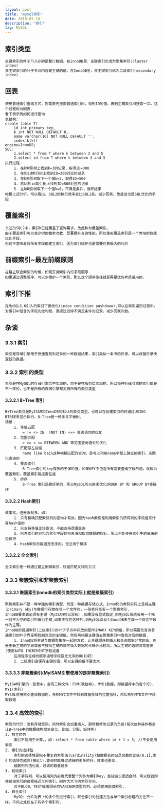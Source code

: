 ```yaml
---
layout: post
title: "mysql索引"
date: 2018-05-10
description: "索引"
tag: MySQL
---
```


## 索引类型
    主键索引的叶子节点存的是整行数据。在innoDB里，主键索引页成为聚集索引(cluster index)
    非主键索引的叶子节点内容是主键的值。在InnoDB里，非主键索引称为二级索引(secondary index)

## 回表
    使用普通索引查询方式，则需要先搜索普通索引树，得到ID的值，再到主键索引树搜索一次。这个过程称为回表.
    看下面示例如何进行查询
    表结构:
    create table T(
 	    id int primary key,
	    k int NOT NULL DEFAULT 0,
	    name varchar(16) NOT NULL DEFAULT '',
	    index k(k))
    engine=InnoDB;
    SQL:
        1.select * from T where k between 3 and 5
        2.select id from T where k between 3 and 5
    执行过程：
        1. 在k索引树上找到k=3的记录，取得ID=300
        2. 在到id索引树上找到ID=300对应的记录
        3. 在k索引树取下一个值k=5，取得ID=500
        4. 再回到id索引树上找到ID=500对应的记录
        5. 在k索引树取下一个值k=6，不满足条件，循环结束
    根据上述分析，可以看出，SQL2的执行效率会比SQL1高，减少回表，故此这也是SQL优化的手段

## 覆盖索引
    上述的SQL2中，索引k已经覆盖了查询需求，故此称为覆盖索引。
    由于覆盖索引可以减少树的搜索次数，显著提升查询性能，所以使用覆盖索引是一个常用的性能优化手段.
    但这不意味着将所有字段都建立索引，因为索引维护也是需要花费很大的代价

## 前缀索引~最左前缀原则
    在建立联合索引的时候，如何安排索引内的字段顺序.
    如果通过调整顺序，可以少维护一个索引，那么这个顺序往往就是需要优先考虑采用的.

## 索引下推
    在MySQL5.6引入的索引下推优化(index condition pushdown),可以在索引遍历过程中，对索引中包含的字段先做判断，直接过滤掉不满足条件的记录，减少回表次数。


## 杂谈
### 3.3.1 索引
    索引是存储引擎用于快速查找到记录的一种数据结果，索引类似一本书的目录，可以根据目录快查找的数据。

### 3.3.2 索引的类型
    索引是在MySQL的存储引擎层中实现的，而不是在服务层实现的。所以每种存储引擎的索引都是不一样的，也不是所有的存储引擎都支持所有的索引类型

#### 3.3.2.1 B+Tree 索引
    B+Tree索引是MyISAM和InnoDB的默认的索引类型，也可以在创建索引的时通过USING BTREE来显示执行。B-Tree是一种多叉平衡树、
    场景：
        1. 等值匹配
            = != <> IN  (NOT IN) <=> 查询语句的优化
        2. 范围匹配 
            > >= < <= BTEWEEN AND 等范围查询语句的优化
        3. 匹配最左前缀
            name like bai%这种模糊匹配的查询，是可以利用name字段上建立的索引，来欧化查询的
        4. 覆盖索引
            B-Tree索引的key存放的子弹的值，如果KEY中包含所有需要查询字段的值，就称为覆盖索引，覆盖索引能提高性能
        5. 排序
            B-Tree 索引是排好序的，所以MySQL可以用来优化ORDER BY 和 GROUP BY等操作

#### 3.3.2.2 Hash索引
    效率高，但是限制多。如：
        1. 只有精确匹配索引列的查询才有效，因为hash索引是利用索引的所有列的字段值来计算hash值的
        2. 只支持等值比较查询，不能支持范围查询
        3. 哈希索引的只包含索引字段的哈希值和指向数据的指针，所以不能使用索引中的值来避免读行
        4. hash索引的数据是无序的，无法用于排序

#### 3.3.2.2 全文索引
    全文索引是一种通过建立倒排索引，快速匹配文档的方式

### 3.3.3 聚簇索引和非聚簇索引

#### 3.3.3.1 聚簇索引(innodb的索引类型实际上就是聚簇索引)
    聚簇索引并不是一种单独的索引类型，而是一种数据存储方式，Innodb的索引实际上是将主键(primary eky)与数据行存放在同一个文件的，一张表只能有一个聚簇索引.
    InnoDB要求表必须有主键（MyISAM可以没有）,如果没有显式指定,则MySQL系统会用一个唯一且不为空的索引列做为主键,如果不存在这种列,则MySQL自动为InnoDB表生成一个隐含字段作为主键。
    InnoDB的普通索引(二级索引)的叶子节点中存放的是PRIMARY KEY的值，所以需要先查询普通索引的叶子界定啊找到对应的主键值，然后再根据主键值去聚簇索引中查找对应的数据.
        1. InnoDB将主键与数据聚集在一起的方式，让主键顺序的插入和查询效率非常的高，但是更新主键的字段或者不按照主键的顺序插入数据的代码会比较高，所以主键的选取非常重要(使用AUTO INCREMENT字段或者
        应用程序生成的顺序递增字段要比无序的UUID好）
        2. 二级索引会保存主键的值，所以主键的值不要太大

#### 3.3.3.3 非聚簇索引(MyISAM引擎使用的是非聚簇索引)
    MyISAM引擎的一张表中，会有三种文件：FRM(表结构)、MYD(数据，即数据库中的每个行)、MYI(索引)
    MYSQL使用索引查询数据时，先到MYI文件中找到数据存储的位置指针，然后再到MYD文件中读取数据

### 3.3.4 高效的索引
    索引的代价：消耗存储空间，同时索引会加重插入、删除和修改记录的负担(每次这种操作都会让B+Tree中的数据结构发生变化，比如，分裂，旋转等)
    1. 独立的列
        索引不能用于计算，，如：select * from table where id + 1 = 5; //不会使用索引
    2. 索引的选择性
        索引的选择性是指不重复的索引值(Cardinality)和数据表的记录总数的比值(0,1],索引的选择性越高(接近1),查询时能够过滤掉的更多的行，效率也更高.
        越散列的值也高，过滤的数量越多
    3. 前缀索引
        对于字符列，可以使用列的前缀代替整个列作为索引key，当前缀长度适合时，可以做到即使前缀索引的选择接近全列索引，同时大大节约索引空间。
        对于BLOB、TEXT或者很长的VARCHAR类型的列，必须使用前缀索引.
    4. 联合索引
        MySQL 允许对表上的多个列进行索引，联合索引的创建方法与单个索引创建的方法不一样，不同之处仅在于有多个索引列.